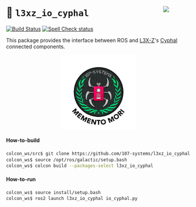 <a href="https://107-systems.org/"><img align="right" src="https://raw.githubusercontent.com/107-systems/.github/main/logo/107-systems.png" width="15%"></a>
:floppy_disk: `l3xz_io_cyphal`
==============================
[![Build Status](https://github.com/107-systems/l3xz_io_cyphal/actions/workflows/ros2.yml/badge.svg)](https://github.com/107-systems/l3xz_io_cyphal/actions/workflows/ros2.yml)
[![Spell Check status](https://github.com/107-systems/l3xz_io_cyphal/actions/workflows/spell-check.yml/badge.svg)](https://github.com/107-systems/l3xz_io_cyphal/actions/workflows/spell-check.yml)

This package provides the interface between ROS and [L3X-Z](https://github.com/107-systems/l3xz)'s [Cyphal](https://opencyphal.org) connected components.

<p align="center">
  <a href="https://github.com/107-systems/l3xz"><img src="https://raw.githubusercontent.com/107-systems/.github/main/logo/l3xz-logo-memento-mori-github.png" width="40%"></a>
</p>

#### How-to-build
```bash
colcon_ws/src$ git clone https://github.com/107-systems/l3xz_io_cyphal
colcon_ws$ source /opt/ros/galactic/setup.bash
colcon_ws$ colcon build --packages-select l3xz_io_cyphal
```

#### How-to-run
```bash
colcon_ws$ source install/setup.bash
colcon_ws$ ros2 launch l3xz_io_cyphal io_cyphal.py
```
